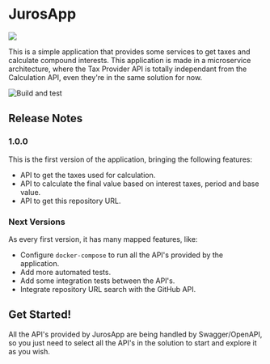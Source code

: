 # JurosApp

<img src="https://github.com/lucas-rombaldi/marvel-catalog/blob/master/docs/images/percentual.jpg?raw=true"/>

This is a simple application that provides some services to get taxes and calculate compound interests. 
This application is made in a microservice architecture, where the Tax Provider API is totally independant from the Calculation API, even they're in the same solution for now.

![Build and test](https://github.com/lucas-rombaldi/juros-app/workflows/Build%20and%20test/badge.svg)

## Release Notes

### 1.0.0
This is the first version of the application, bringing the following features:
- API to get the taxes used for calculation.
- API to calculate the final value based on interest taxes, period and base value.
- API to get this repository URL.

### Next Versions
As every first version, it has many mapped features, like:
- Configure `docker-compose` to run all the API's provided by the application.
- Add more automated tests.
- Add some integration tests between the API's.
- Integrate repository URL search with the GitHub API.

## Get Started!
All the API's provided by JurosApp are being handled by Swagger/OpenAPI, so you just need to select all the API's in the solution to start and explore it as you wish.